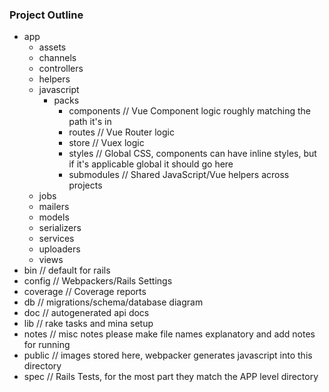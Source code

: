 ### Project Outline

- app
  - assets
  - channels
  - controllers
  - helpers
  - javascript
    - packs
      - components // Vue Component logic roughly matching the path it's in
      - routes // Vue Router logic
      - store // Vuex logic
      - styles // Global CSS, components can have inline styles, but if it's applicable global it should go here
      - submodules // Shared JavaScript/Vue helpers across projects
  - jobs
  - mailers
  - models
  - serializers
  - services
  - uploaders
  - views
- bin // default for rails
- config // Webpackers/Rails Settings
- coverage // Coverage reports
- db // migrations/schema/database diagram
- doc // autogenerated api docs
- lib // rake tasks and mina setup
- notes // misc notes please make file names explanatory and add notes for running
- public // images stored here, webpacker generates javascript into this directory
- spec // Rails Tests, for the most part they match the APP level directory